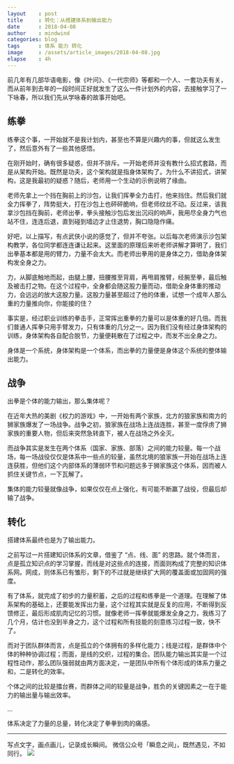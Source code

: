 ```yaml
---
layout    : post
title     : 转化：从搭建体系到输出能力
date      : 2018-04-08
author    : mindwind
categories: blog
tags      : 体系 能力 转化
image     : /assets/article_images/2018-04-08.jpg
elapse    : 4h
---
```



前几年有几部华语电影，像《叶问》、《一代宗师》等都和一个人、一套功夫有关，而从前年到去年的一段时间正好就发生了这么一件计划外的内容，去接触学习了一下咏春，所以我们先从学咏春的故事开始吧。


## 练拳
练拳这个事，一开始就不是我计划内，甚至也不算是兴趣内的事，但就这么发生了，然后意外有了一些其他感悟。

在刚开始时，确有很多疑惑，但并不排斥。一开始老师并没有教什么招式套路，而是从架构开始。既然是功夫，这个架构就是指身体架构了。为什么不讲招式，讲架构，这是我最初的疑惑？随后，老师用一个生动的示例说明了缘由。

老师先拿上一个挡在胸前上的沙包，让我们挥拳全力击打，他来挡住。然后我们就全力挥拳了，阵势挺大，打在沙包上也砰砰脆响，但老师纹丝不动。反过来，该我拿沙包挡在胸前，老师出拳，拳头接触沙包后发出沉闷的响声，我用尽全身力气也站不住，连连后退，直到碰到墙边才止住退势，胸口隐隐作痛。

好吧，以上描写，有点武侠小说的感觉了，但并不夸张。以后每次老师演示沙包架构教学，各位同学都连连谦让起来。这里面的原理后来听老师讲解才算明了，我们出拳基本都是用的臂力，力量不会太大。而老师出拳用的是身体之力，借助身体架构发全身之力。

力，从脚底触地而起，由腿上腰，扭腰推至背肩，再甩肩推臂，经腕至拳，最后触及被击打之物。在这个过程中，全身都会随这股力量而动，借助全身体重的推动力，会远远的放大这股力量。这股力量甚至超过了他的体重，试想一个成年人那么重的力量推向你，你能接的住？

事实是，经过职业训练的拳击手，正常挥出重拳的力量可以是体重的好几倍。而我们普通人挥拳只用手臂发力，只有体重的几分之一。因为我们没有经过身体架构的训练，身体架构各自配合脱节，力量便耗散在了过程之中，而发不出全身之力。

身体是一个系统，身体架构是一个体系，而出拳的力量便是身体这个系统的整体输出能力。


## 战争
出拳是个体的能力输出，那么集体呢？

在近年大热的美剧《权力的游戏》中，一开始有两个家族，北方的狼家族和南方的狮家族爆发了一场战争。战争之初，狼家族在战场上连战连胜，甚至一度俘虏了狮家族的重要人物，但后来突然急转直下，被人在战场之外全灭。

而战争其实是发生在两个体系（国家、家族、部落）之间的能力较量。每一个战场，每一场战役仅仅是体系中一些点的较量，虽然北境的狼家族一开始在战场上连连获胜，但他们这个内部体系的薄弱环节和问题远多于狮家族这个体系，因而被人抓住关键节点，一下瓦解了。

集体的能力较量就像战争，如果仅仅在点上强化，有可能不断赢了战役，但最后却输了战争。


## 转化
搭建体系最终也是为了输出能力。

之前写过一片搭建知识体系的文章，借鉴了 “点、线、面” 的思路。就个体而言，点是孤立知识点的学习掌握，而线是对这些点的连接，而面则构成了完整的知识体系网。网成，则体系已有雏形，剩下的不过就是继续扩大网的覆盖面或加固网的强度。

有了体系，就完成了初步的力量积蓄，之后的过程和练拳是一个道理。在理解了体系架构的基础上，还要能发挥出力量，这个过程其实就是反复的应用，不断得到反馈修正，最后形成肌肉记忆的习惯。就像老师一挥拳就能爆发全身之力，我练习了几个月，估计也没到半身之力，这个过程和所有技能的刻意练习过程一致，快不了。

而对于团队群体而言，点是孤立的个体拥有的多样化能力；线是过程，是群体中个体的种种协调过程；而面，是线的交织，过程的集合。团队能力输出其实是一个过程性动作，那么团队强弱就由两方面决定，一是团队中所有个体形成的体系力量之和，二是转化的效率。

个体之间的比较是擂台赛，而群体之间的较量是战争，胜负的关键因素之一在于能力的输出量与输出效率。

...

体系决定了力量的总量，转化决定了拳拳到肉的痛感。


---
写点文字，画点画儿，记录成长瞬间。
微信公众号「瞬息之间」，既然遇见，不如同行。
![](/assets/images/qrcode_wechat_avatar.jpg)
